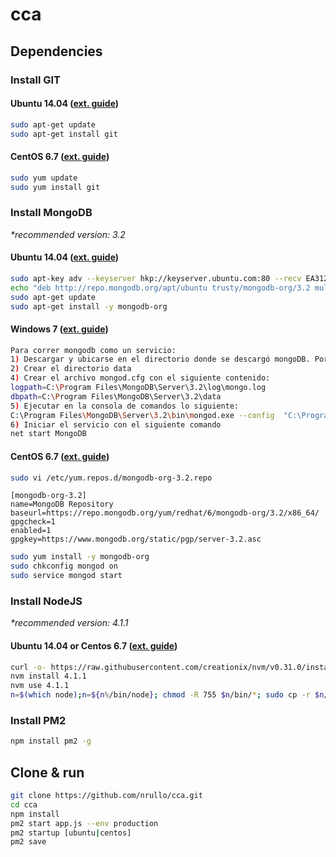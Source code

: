 # cca

## Dependencies

### Install GIT
#### Ubuntu 14.04 ([ext. guide](https://www.digitalocean.com/community/tutorials/how-to-install-git-on-ubuntu-14-04))
```bash
sudo apt-get update
sudo apt-get install git
```
#### CentOS 6.7 ([ext. guide](https://www.digitalocean.com/community/tutorials/how-to-install-git-on-a-centos-6-4-vps))
```bash
sudo yum update
sudo yum install git
```

### Install MongoDB
_*recommended version: 3.2_
#### Ubuntu 14.04 ([ext. guide](https://docs.mongodb.org/manual/tutorial/install-mongodb-on-ubuntu/))
```bash
sudo apt-key adv --keyserver hkp://keyserver.ubuntu.com:80 --recv EA312927
echo "deb http://repo.mongodb.org/apt/ubuntu trusty/mongodb-org/3.2 multiverse" | sudo tee /etc/apt/sources.list.d/mongodb-org-3.2.list
sudo apt-get update
sudo apt-get install -y mongodb-org
```
#### Windows 7 ([ext. guide](http://ingmmurillo.blogspot.com.ar/2013/09/como-instalar-mongodb-como-servicio-de.html))
```bash
Para correr mongodb como un servicio:
1) Descargar y ubicarse en el directorio donde se descargó mongoDB. Por ejemplo: C:\Program Files\MongoDB\Server\3.2\
2) Crear el directorio data
4) Crear el archivo mongod.cfg con el siguiente contenido:
logpath=C:\Program Files\MongoDB\Server\3.2\log\mongo.log
dbpath=C:\Program Files\MongoDB\Server\3.2\data
5) Ejecutar en la consola de comandos lo siguiente:
C:\Program Files\MongoDB\Server\3.2\bin\mongod.exe --config  "C:\Program Files\MongoDB\Server\3.2\mongod.cfg" --install
6) Iniciar el servicio con el siguiente comando
net start MongoDB
```
#### CentOS 6.7 ([ext. guide](https://docs.mongodb.org/manual/tutorial/install-mongodb-on-red-hat/))
```bash
sudo vi /etc/yum.repos.d/mongodb-org-3.2.repo
```
```
[mongodb-org-3.2]
name=MongoDB Repository
baseurl=https://repo.mongodb.org/yum/redhat/6/mongodb-org/3.2/x86_64/
gpgcheck=1
enabled=1
gpgkey=https://www.mongodb.org/static/pgp/server-3.2.asc
```
```bash
sudo yum install -y mongodb-org
sudo chkconfig mongod on
sudo service mongod start
```

### Install NodeJS 
_*recommended version: 4.1.1_
#### Ubuntu 14.04 or Centos 6.7 ([ext. guide](https://github.com/creationix/nvm/blob/master/README.markdown))
```bash
curl -o- https://raw.githubusercontent.com/creationix/nvm/v0.31.0/install.sh | bash
nvm install 4.1.1
nvm use 4.1.1
n=$(which node);n=${n%/bin/node}; chmod -R 755 $n/bin/*; sudo cp -r $n/{bin,lib,share} /usr/local
```

### Install PM2
```bash
npm install pm2 -g
```

## Clone & run
```bash
git clone https://github.com/nrullo/cca.git
cd cca
npm install
pm2 start app.js --env production
pm2 startup [ubuntu|centos]
pm2 save
```
